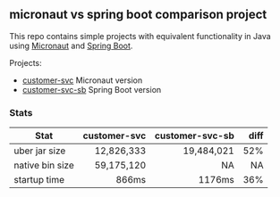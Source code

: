 ## micronaut vs spring boot comparison project
This repo contains simple projects with equivalent functionality in Java using [Micronaut](http://micronaut.io) and [Spring Boot](http://start.spring.io).

Projects:
* [customer-svc](customer-svc/README.md)  Micronaut version
* [customer-svc-sb](customer-svc-sb/README.md)  Spring Boot version


### Stats

| Stat     | customer-svc | customer-svc-sb | diff    |
|----------|-------------:|----------------:|--------:|
| uber jar size  | 12,826,333   | 19,484,021 | 52%    |
| native bin size| 59,175,120   | NA | NA |
| startup time   | 866ms | 1176ms | 36% |

